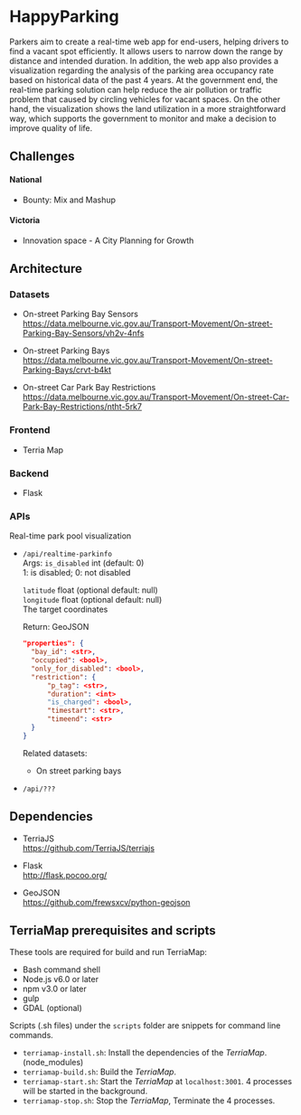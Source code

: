 # HappyParking
Parkers aim to create a real-time web app for end-users, helping drivers to find a vacant spot efficiently.
It allows users to narrow down the range by distance and intended duration.
In addition, the web app also provides a visualization regarding the analysis of the parking area occupancy rate based on historical data of the past 4 years.
At the government end, the real-time parking solution can help reduce the air pollution or traffic problem that caused by circling vehicles for vacant spaces. On the other hand, the visualization shows the land utilization in a more straightforward way, which supports the government to monitor and make a decision to improve quality of life.

## Challenges
#### National
* Bounty: Mix and Mashup

#### Victoria
* Innovation space - A City Planning for Growth
  
## Architecture

### Datasets
* On-street Parking Bay Sensors\
  https://data.melbourne.vic.gov.au/Transport-Movement/On-street-Parking-Bay-Sensors/vh2v-4nfs

* On-street Parking Bays\
  https://data.melbourne.vic.gov.au/Transport-Movement/On-street-Parking-Bays/crvt-b4kt

* On-street Car Park Bay Restrictions\
  https://data.melbourne.vic.gov.au/Transport-Movement/On-street-Car-Park-Bay-Restrictions/ntht-5rk7

### Frontend
* Terria Map

### Backend
* Flask


### APIs
Real-time park pool visualization

* ``/api/realtime-parkinfo``\
  Args: 
    `is_disabled` int (default: 0)\
    1: is disabled; 0: not disabled
    
    `latitude` float (optional default: null)\
    `longitude` float (optional default: null)\
    The target coordinates
    
  Return: GeoJSON
  ``` json
  "properties": {
    "bay_id": <str>,
    "occupied": <bool>,
    "only_for_disabled": <bool>,
    "restriction": {
        "p_tag": <str>,
        "duration": <int>
        "is_charged": <bool>,
        "timestart": <str>,
        "timeend": <str>
    }
  }
  ```
  Related datasets:
  * On street parking bays
  
* ``/api/???``


## Dependencies
* TerriaJS\
  https://github.com/TerriaJS/terriajs
  
* Flask\
  http://flask.pocoo.org/ 
 
* GeoJSON\
  https://github.com/frewsxcv/python-geojson
  
## TerriaMap prerequisites and scripts

These tools are required for build and run TerriaMap:

* Bash command shell
* Node.js v6.0 or later
* npm v3.0 or later
* gulp
* GDAL (optional)

Scripts (.sh files) under the `scripts` folder are snippets for command line commands.

* `terriamap-install.sh`: Install the dependencies of the _TerriaMap_. (node_modules)
* `terriamap-build.sh`: Build the _TerriaMap_.
* `terriamap-start.sh`: Start the _TerriaMap_ at `localhost:3001`. 4 processes will be started in the background.
* `terriamap-stop.sh`: Stop the _TerriaMap_, Terminate the 4 processes.